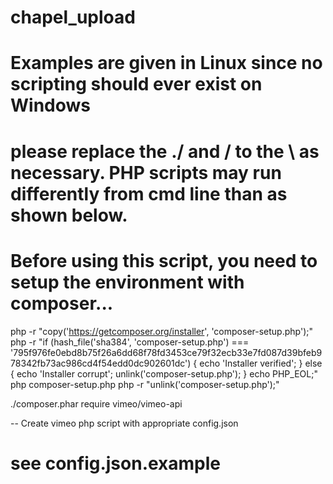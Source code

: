 # chapel_upload

# Examples are given in Linux since no scripting should ever exist on Windows
# please replace the ./ and / to the \\ as necessary.  PHP scripts may run differently from cmd line than as shown below.

# Before using this script, you need to setup the environment with composer...
php -r "copy('https://getcomposer.org/installer', 'composer-setup.php');"
php -r "if (hash_file('sha384', 'composer-setup.php') === '795f976fe0ebd8b75f26a6dd68f78fd3453ce79f32ecb33e7fd087d39bfeb978342fb73ac986cd4f54edd0dc902601dc') { echo 'Installer verified'; } else { echo 'Installer corrupt'; unlink('composer-setup.php'); } echo PHP_EOL;"
php composer-setup.php
php -r "unlink('composer-setup.php');"

./composer.phar require vimeo/vimeo-api

-- Create vimeo php script with appropriate config.json
# see config.json.example


